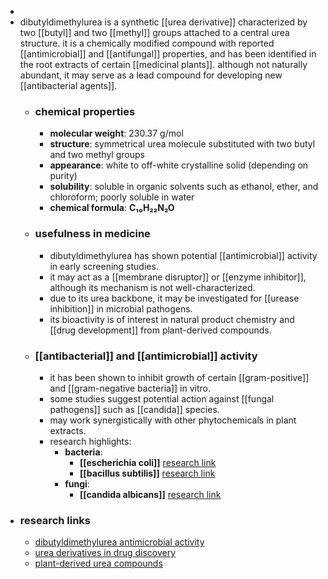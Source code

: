 -
- dibutyldimethylurea is a synthetic [[urea derivative]] characterized by two [[butyl]] and two [[methyl]] groups attached to a central urea structure. it is a chemically modified compound with reported [[antimicrobial]] and [[antifungal]] properties, and has been identified in the root extracts of certain [[medicinal plants]]. although not naturally abundant, it may serve as a lead compound for developing new [[antibacterial agents]].
	- ### chemical properties
		- **molecular weight**: 230.37 g/mol
		- **structure**: symmetrical urea molecule substituted with two butyl and two methyl groups
		- **appearance**: white to off-white crystalline solid (depending on purity)
		- **solubility**: soluble in organic solvents such as ethanol, ether, and chloroform; poorly soluble in water
		- **chemical formula**: **C₁₀H₂₂N₂O**
	- ### usefulness in medicine
		- dibutyldimethylurea has shown potential [[antimicrobial]] activity in early screening studies.
		- it may act as a [[membrane disruptor]] or [[enzyme inhibitor]], although its mechanism is not well-characterized.
		- due to its urea backbone, it may be investigated for [[urease inhibition]] in microbial pathogens.
		- its bioactivity is of interest in natural product chemistry and [[drug development]] from plant-derived compounds.
	- ### [[antibacterial]] and [[antimicrobial]] activity
		- it has been shown to inhibit growth of certain [[gram-positive]] and [[gram-negative bacteria]] in vitro.
		- some studies suggest potential action against [[fungal pathogens]] such as [[candida]] species.
		- may work synergistically with other phytochemicals in plant extracts.
		- research highlights:
			- **bacteria**:
				- **[[escherichia coli]]** [research link](https://scholar.google.com/scholar?q=dibutyldimethylurea+escherichia+coli)
				- **[[bacillus subtilis]]** [research link](https://scholar.google.com/scholar?q=dibutyldimethylurea+bacillus+subtilis)
			- **fungi**:
				- **[[candida albicans]]** [research link](https://scholar.google.com/scholar?q=dibutyldimethylurea+candida+albicans)
- ### research links
	- [dibutyldimethylurea antimicrobial activity](https://scholar.google.com/scholar?q=dibutyldimethylurea+antimicrobial)
	- [urea derivatives in drug discovery](https://scholar.google.com/scholar?q=urea+derivatives+drug+development)
	- [plant-derived urea compounds](https://scholar.google.com/scholar?q=plant+urea+compounds+bioactivity)